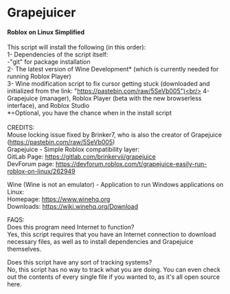 # Grapejuicer
#### Roblox on Linux Simplified

This script will install the following (in this order):<br/>
1- Dependencies of the script itself:<br/>
-"git" for package installation<br/>
2- The latest version of Wine Development* (which is currently needed for running Roblox Player)<br/>
3- Wine modification script to fix cursor getting stuck (downloaded and initialized from the link: "https://pastebin.com/raw/5SeVb005")<br/>
4- Grapejuice (manager), Roblox Player (beta with the new browserless interface), and Roblox Studio<br/>
*=Optional, you have the chance when in the install script<br/>
<br/>
CREDITS:<br/>
Mouse locking issue fixed by Brinker7, who is also the creator of Grapejuice (https://pastebin.com/raw/5SeVb005)<br/>
Grapejuice - Simple Roblox compatibility layer:<br/>
GitLab Page: https://gitlab.com/brinkervii/grapejuice<br/>
DevForum page: https://devforum.roblox.com/t/grapejuice-easily-run-roblox-on-linux/262949<br/>

Wine (Wine is not an emulator) - Application to run Windows applications on Linux:<br/>
Homepage: https://www.winehq.org<br/>
Downloads: https://wiki.winehq.org/Download<br/>

FAQS:<br/>
Does this program need Internet to function?<br/>
Yes, this script requires that you have an Internet connection to download necessary files, as well as to install dependencies and Grapejuice themselves.<br/>

Does this script have any sort of tracking systems?<br/>
No, this script has no way to track what you are doing. You can even check out the contents of every single file if you wanted to, as it's all open source here.<br/>
